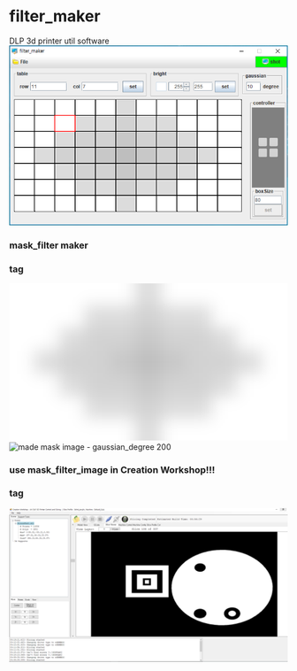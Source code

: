 # filter_maker
DLP 3d printer util software
![main window](/main.png)

### mask_filter maker <h3> tag
![made mask image - gaussian_degree 160](/160.png)
![made mask image - gaussian_degree 200](/200.png)

### use mask_filter_image in Creation Workshop!!! <h3> tag
![](/view.png)
